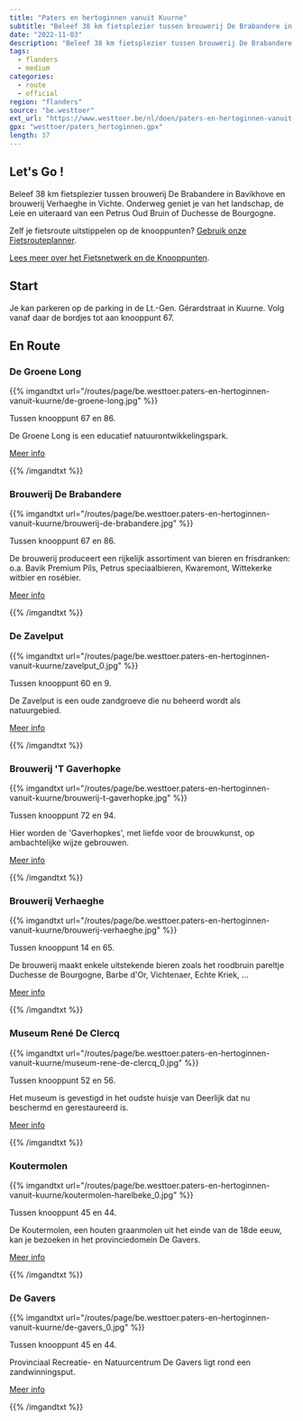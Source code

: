 ```yaml
---
title: "Paters en hertoginnen vanuit Kuurne"
subtitle: "Beleef 38 km fietsplezier tussen brouwerij De Brabandere in Bavikhove en brouwerij Verhaeghe in Vichte"
date: "2022-11-03"
description: "Beleef 38 km fietsplezier tussen brouwerij De Brabandere in Bavikhove en brouwerij Verhaeghe in Vichte" 
tags:
  - flanders
  - medium
categories: 
  - route
  - official
region: "flanders"
source: "be.westtoer"
ext_url: "https://www.westtoer.be/nl/doen/paters-en-hertoginnen-vanuit-kuurne"
gpx: "westtoer/paters_hertoginnen.gpx"
length: 37
---
```


## Let's Go !

Beleef 38 km fietsplezier tussen brouwerij De Brabandere in Bavikhove en brouwerij Verhaeghe in Vichte. Onderweg geniet je van het landschap, de Leie en uiteraard van een Petrus Oud Bruin of Duchesse de Bourgogne.

Zelf je fietsroute uitstippelen op de knooppunten? [Gebruik onze Fietsrouteplanner](http://www.westtoer.be/nl/fietsrouteplanner).

[Lees meer over het Fietsnetwerk en de Knooppunten](http://www.westtoer.be/nl/inspiratie/fietsnetwerk).

## Start 

Je kan parkeren op de parking in de Lt.-Gen. Gérardstraat in Kuurne. Volg vanaf daar de bordjes tot aan knooppunt 67. 

## En Route

### De Groene Long

{{% imgandtxt url="/routes/page/be.westtoer.paters-en-hertoginnen-vanuit-kuurne/de-groene-long.jpg" %}}

Tussen knooppunt 67 en 86.

De Groene Long is een educatief natuurontwikkelingspark.

[Meer info](https://www.westtoer.be/nl/doen/de-groene-long)

{{% /imgandtxt %}}

### Brouwerij De Brabandere

{{% imgandtxt url="/routes/page/be.westtoer.paters-en-hertoginnen-vanuit-kuurne/brouwerij-de-brabandere.jpg" %}}

Tussen knooppunt 67 en 86.

De brouwerij produceert een rijkelijk assortiment van bieren en frisdranken: o.a. Bavik Premium Pils, Petrus speciaalbieren, Kwaremont, Wittekerke witbier en rosébier.

[Meer info](https://www.westtoer.be/nl/eten-drinken/brouwerij-de-brabandere)

{{% /imgandtxt %}}

### De Zavelput

{{% imgandtxt url="/routes/page/be.westtoer.paters-en-hertoginnen-vanuit-kuurne/zavelput_0.jpg" %}}

Tussen knooppunt 60 en 9.

De Zavelput is een oude zandgroeve die nu beheerd wordt als natuurgebied.

[Meer info](https://www.westtoer.be/nl/doen/zavelput)

{{% /imgandtxt %}}

### Brouwerij 'T Gaverhopke

{{% imgandtxt url="/routes/page/be.westtoer.paters-en-hertoginnen-vanuit-kuurne/brouwerij-t-gaverhopke.jpg" %}}

Tussen knooppunt 72 en 94.

Hier worden de 'Gaverhopkes', met liefde voor de brouwkunst, op ambachtelijke wijze gebrouwen.

[Meer info](https://www.westtoer.be/nl/eten-drinken/ambachtelijke-brouwerij-t-gaverhopke)

{{% /imgandtxt %}}

### Brouwerij Verhaeghe

{{% imgandtxt url="/routes/page/be.westtoer.paters-en-hertoginnen-vanuit-kuurne/brouwerij-verhaeghe.jpg" %}}

Tussen knooppunt 14 en 65.

De brouwerij maakt enkele uitstekende bieren zoals het roodbruin pareltje Duchesse de Bourgogne, Barbe d'Or, Vichtenaer, Echte Kriek, ...

[Meer info](https://www.westtoer.be/nl/eten-drinken/brouwerij-verhaeghe)

{{% /imgandtxt %}}

### Museum René De Clercq

{{% imgandtxt url="/routes/page/be.westtoer.paters-en-hertoginnen-vanuit-kuurne/museum-rene-de-clercq_0.jpg" %}}

Tussen knooppunt 52 en 56.

Het museum is gevestigd in het oudste huisje van Deerlijk dat nu beschermd en gerestaureerd is.

[Meer info](https://www.westtoer.be/nl/doen/museum-ren%C3%A9-de-clercq)

{{% /imgandtxt %}}

### Koutermolen

{{% imgandtxt url="/routes/page/be.westtoer.paters-en-hertoginnen-vanuit-kuurne/koutermolen-harelbeke_0.jpg" %}}

Tussen knooppunt 45 en 44.

De Koutermolen, een houten graanmolen uit het einde van de 18de eeuw, kan je bezoeken in het provinciedomein De Gavers.

[Meer info](https://www.westtoer.be/nl/doen/koutermolen)

{{% /imgandtxt %}}

### De Gavers

{{% imgandtxt url="/routes/page/be.westtoer.paters-en-hertoginnen-vanuit-kuurne/de-gavers_0.jpg" %}}

Tussen knooppunt 45 en 44.

Provinciaal Recreatie- en Natuurcentrum De Gavers ligt rond een zandwinningsput.

[Meer info](https://www.westtoer.be/nl/doen/provinciaal-recreatie-en-natuurcentrum-de-gavers)

{{% /imgandtxt %}}
